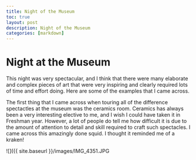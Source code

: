 ```yaml
---
title: Night of the Museum
toc: true
layout: post
description: Night of the Museum
categories: [markdown]
---
```

# Night at the Museum

This night was very spectacular, and I think that there were many elaborate and complex pieces of art that were very inspiring and clearly required lots of time and effort doing. Here are some of the examples that I came across.

The first thing that I came across when touring all of the difference spectactles at the museum was the ceramics room. Ceramics has always been a very interesting elective to me, and I wish I could have taken it in Freshman year. However, a lot of people do tell me how difficult it is due to the amount of attention to detail and skill required to craft such spectacles. I came across this amazingly done squid. I thought it reminded me of a kraken!



![]({{ site.baseurl }}/images/IMG_4351.JPG